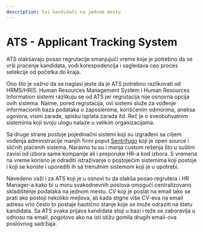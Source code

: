 ```yaml
---
description: Svi kandidati na jednom mestu
---
```


# ATS - Applicant Tracking System

ATS olakšavaju posao regrutacije smanjujući vreme koje je potrebno da se vrši praćenje kandidata, vodi korespodencija i sagledava ceo proces selekcije od početka do kraja. 

Ono što je važno da se naglasi jeste da je ATS potrebno razlikovati od HRMS/HRIS. Human Resources Management System i Human Resources Information sistemi razlikuju se od ATS jer regrutacija nije osnovna opcija ovih sistema. Naime, pored regrutacija, ovi sistemi služe za vođenje informacionih baza podataka o zaposlenima, korišćenim odmorima, aneksa ugovora, visini zarade, spisku isplata zarada itd. Reč je o sveobuhvatnim sistemima koji svoju ulogu nalaze u velikim organizacijama. 

Sa druge strane postoje pojedinačni sistemi koji su izgrađeni sa ciljem vođenja administracije manjih firmi poput [Sentrifugo](http://www.sentrifugo.com/) koji je open source i sličnih plaćenih sistema. Naravno tu su i manja custom rešenja što u suštini zavisi od izbora same kompanije ali i preporuke HR-a kod izbora. S vremena na vreme korisno je odraditi istraživanje o postojećim sistemima koji postoje i koji se koriste i uporediti ih sa trenutnim sistemom koji je u upotrebi. 

Navedeno važi i za ATS koji je u osnovi tu da olakša posao regrutera i HR Manager-a kako bi u moru svakodnevnih poslova omogući centralizovano skladištenje podataka na jednom mestu. CV koji je poslat na email lako se prati ako postoji nekoliko mejlova, ali kada stigne više CV-eva na email adresu vrlo često to postaje haotično stanje koje se može odraziti na štetu kandidata. Sa ATS svaka prijava kandidata stoji u bazi i teže se zaboravlja u odnosu na email, pogotovo ako na isti stižu gomila drugih email-ova poslovnog sadržaja. 

